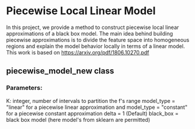 # Piecewise Local Linear Model
In this project, we provide a method to construct piecewise local linear approximations of a black box model. The main idea behind building piecewise approximations is to divide the feature space into homogeneous regions and explain the model behavior locally in terms of a linear model. This work is based on https://arxiv.org/pdf/1806.10270.pdf
## piecewise_model_new class

### Parameters:
K: integer, number of intervals to partition the f's range 
model_type = "linear" for a piecewise linear approximation and model_type = "constant" for a piecewise constant approximation
delta = 1 (Default)
black_box = black box model (here model's from sklearn are permitted)

